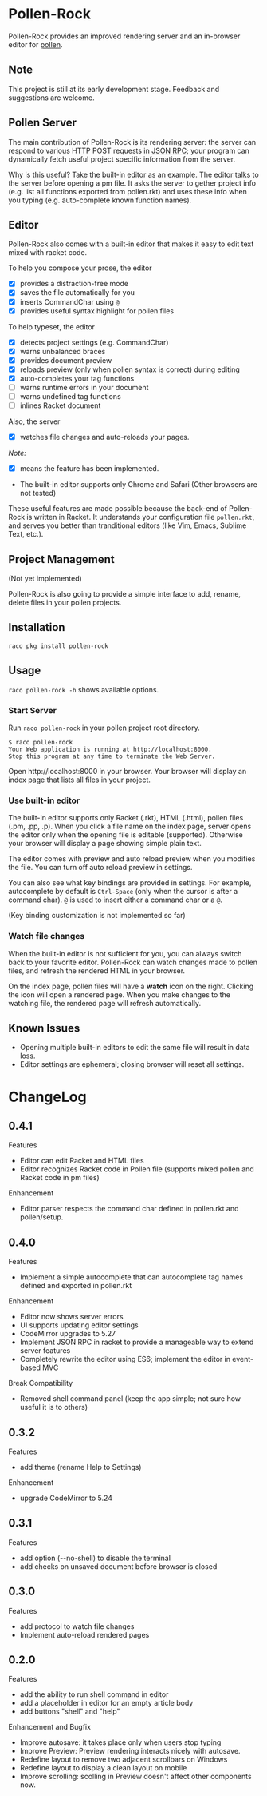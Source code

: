 # Pollen-Rock

Pollen-Rock provides an improved rendering server and an in-browser editor for [pollen](http://docs.racket-lang.org/pollen/).

## Note

This project is still at its early development stage. Feedback and
suggestions are welcome.

## Pollen Server

The main contribution of Pollen-Rock is its rendering server: the
server can respond to various HTTP POST requests in [JSON RPC](http://json-rpc.org/);
your program can dynamically fetch useful project specific information
from the server.

Why is this useful? Take the built-in editor as an example. The editor talks
to the server before opening a pm file. It
asks the server to gether project info (e.g. list all functions exported from
pollen.rkt) and uses these info when you typing (e.g. auto-complete known function names).

## Editor

Pollen-Rock also comes with a built-in editor that makes it easy to edit
text mixed with racket code.

To help you compose your prose, the editor

- [x] provides a distraction-free mode
- [x] saves the file automatically for you
- [x] inserts CommandChar using `@`
- [x] provides useful syntax highlight for pollen files

To help typeset, the editor

- [x] detects project settings (e.g. CommandChar)
- [x] warns unbalanced braces
- [x] provides document preview
- [x] reloads preview (only when pollen syntax is correct) during editing
- [x] auto-completes your tag functions
- [ ] warns runtime errors in your document
- [ ] warns undefined tag functions
- [ ] inlines Racket document

Also, the server

- [x] watches file changes and auto-reloads your pages.

*Note:*
- [x] means the feature has been implemented.
- The built-in editor supports only Chrome and Safari (Other browsers are not tested)

These useful features are made possible because the back-end of
Pollen-Rock is written in Racket. It understands your configuration
file `pollen.rkt`, and serves you better than tranditional editors
(like Vim, Emacs, Sublime Text, etc.).

## Project Management

(Not yet implemented)

Pollen-Rock is also going to provide a simple interface to add, rename,
delete files in your pollen projects.

## Installation
```
raco pkg install pollen-rock
```

## Usage

`raco pollen-rock -h` shows available options.

### Start Server

Run `raco pollen-rock` in your pollen project root directory.

```
$ raco pollen-rock
Your Web application is running at http://localhost:8000.
Stop this program at any time to terminate the Web Server.
```

Open http://localhost:8000 in your browser. Your browser will display an index page that lists all files in your project.

### Use built-in editor

The built-in editor supports only Racket (.rkt), HTML (.html), pollen files (.pm, .pp, .p). When you click a file name on the index page, server opens the editor only when the opening file is editable (supported). Otherwise your browser will display a page showing simple plain text.

The editor comes with preview and auto reload preview when you modifies the file. You can turn off auto reload preview in settings.

You can also see what key bindings are provided in settings. For example, autocomplete by default is `Ctrl-Space` (only when the cursor is after a command char). `@` is used to insert either a command char or a `@`.

(Key binding customization is not implemented so far)

### Watch file changes

When the built-in editor is not sufficient for you, you can always switch back to your favorite editor. Pollen-Rock can watch changes made to pollen files, and refresh the rendered HTML in your browser.

On the index page, pollen files will have a **watch** icon on the right. Clicking the icon will open a rendered page. When you make changes to the watching file, the rendered page will refresh automatically.

## Known Issues

 - Opening multiple built-in editors to edit the same file will result in data loss.
 - Editor settings are ephemeral; closing browser will reset all settings.

# ChangeLog
## 0.4.1
Features

 - Editor can edit Racket and HTML files
 - Editor recognizes Racket code in Pollen file (supports mixed pollen and Racket code in pm files)

Enhancement

 - Editor parser respects the command char defined in pollen.rkt and pollen/setup.


## 0.4.0
Features

 - Implement a simple autocomplete that can autocomplete tag names defined and exported in pollen.rkt

Enhancement

 - Editor now shows server errors
 - UI supports updating editor settings
 - CodeMirror upgrades to 5.27
 - Implement JSON RPC in racket to provide a manageable way to extend server features
 - Completely rewrite the editor using ES6; implement the editor in event-based MVC

Break Compatibility

 - Removed shell command panel (keep the app simple; not sure how useful it is to others)

## 0.3.2

Features

 - add theme (rename Help to Settings)

Enhancement

 - upgrade CodeMirror to 5.24

## 0.3.1

Features

 - add option (--no-shell) to disable the terminal
 - add checks on unsaved document before browser is closed

## 0.3.0

Features

 - add protocol to watch file changes
 - Implement auto-reload rendered pages

## 0.2.0

Features

- add the ability to run shell command in editor
- add a placeholder in editor for an empty article body
- add buttons "shell" and "help"

Enhancement and Bugfix

- Improve autosave: it takes place only when users stop typing
- Improve Preview: Preview rendering interacts nicely with autosave.
- Redefine layout to remove two adjacent scrollbars on Windows
- Redefine layout to display a clean layout on mobile
- Improve scrolling: scolling in Preview doesn't affect other
  components now.
